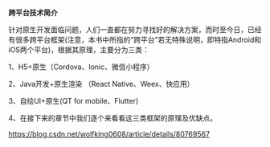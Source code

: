 



**跨平台技术简介**

针对原生开发面临问题，人们一直都在努力寻找好的解决方案，而时至今日，已经有很多跨平台框架(注意，本书中所指的“跨平台”若无特殊说明，即特指Android和iOS两个平台)，根据其原理，主要分为三类：

1、H5+原生（Cordova、Ionic、微信小程序）

2、Java开发+原生渲染 （React Native、Weex、快应用）

3、自绘UI+原生(QT for mobile、Flutter)

4、在接下来的章节中我们逐个来看看这三类框架的原理及优缺点。

https://blog.csdn.net/wolfking0608/article/details/80769567


